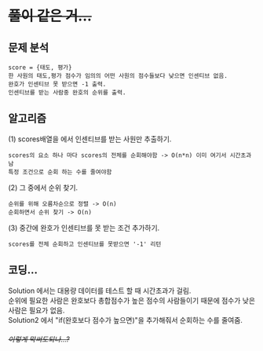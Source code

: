 # ~~풀이 같은 거...~~

## 문제 분석

    score = {태도, 평가}
    한 사원의 태도,평가 점수가 임의의 어떤 사원의 점수들보다 낮으면 인센티브 없음.
    완호가 인센티브 못 받으면 -1 출력.
    인센티브를 받는 사람중 완호의 순위를 출력.

## 알고리즘
(1) scores배열을 에서 인센티브를 받는 사원만 추출하기.
    
    scores의 요소 하나 마다 scores의 전체를 순회해야함 -> O(n*n) 이미 여기서 시간초과 남
    특정 조건으로 순회 하는 수를 줄여야함

(2) 그 중에서 순위 찾기.

    순위를 위해 오름차순으로 정렬 -> O(n)
    순회하면서 순위 찾기 -> O(n)

(3) 중간에 완호가 인센티브를 못 받는 조건 추가하기.

    scores를 전체 순회하고 인센티브를 못받으면 '-1' 리턴


## 코딩...

Solution 에서는 대용량 데이터를 테스트 할 때 시간초과가 걸림.<br>
순위에 필요한 사람은 완호보다 총합점수가 높은 점수의 사람들이기 때문에 점수가 낮은사람은 필요가 없음. <br>
Solution2 에서 "if(완호보다 점수가 높으면)"을 추가해줘서 순회하는 수를 줄여줌.

###### ~~이렇게 막써도되나...?~~



